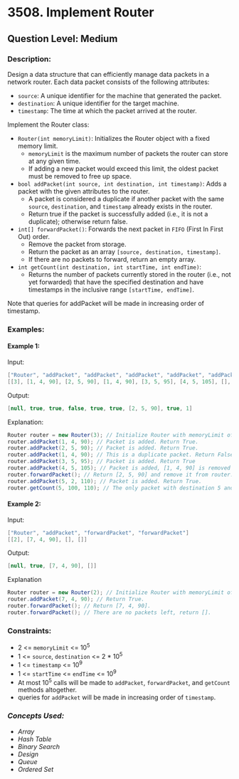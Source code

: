 # 3508. Implement Router
## Question Level: Medium
### Description:
Design a data structure that can efficiently manage data packets in a network router. Each data packet consists of the following attributes:

- `source`: A unique identifier for the machine that generated the packet.
- `destination`: A unique identifier for the target machine.
- `timestamp`: The time at which the packet arrived at the router.

Implement the Router class:

- `Router(int memoryLimit)`: Initializes the Router object with a fixed memory limit.
    - `memoryLimit` is the maximum number of packets the router can store at any given time.
    - If adding a new packet would exceed this limit, the oldest packet must be removed to free up space.
- `bool addPacket(int source, int destination, int timestamp)`: Adds a packet with the given attributes to the router.
    - A packet is considered a duplicate if another packet with the same `source`, `destination`, and `timestamp` already exists in the router.
    - Return true if the packet is successfully added (i.e., it is not a duplicate); otherwise return false.
- `int[] forwardPacket()`: Forwards the next packet in `FIFO` (First In First Out) order.
    - Remove the packet from storage.
    - Return the packet as an array `[source, destination, timestamp]`.
    - If there are no packets to forward, return an empty array.
- `int getCount(int destination, int startTime, int endTime)`:
    - Returns the number of packets currently stored in the router (i.e., not yet forwarded) that have the specified destination and have timestamps in the inclusive range `[startTime, endTime]`.

Note that queries for addPacket will be made in increasing order of timestamp.

### Examples:
#### Example 1:

Input:
```Java
["Router", "addPacket", "addPacket", "addPacket", "addPacket", "addPacket", "forwardPacket", "addPacket", "getCount"]
[[3], [1, 4, 90], [2, 5, 90], [1, 4, 90], [3, 5, 95], [4, 5, 105], [], [5, 2, 110], [5, 100, 110]]
```
Output:
```Java
[null, true, true, false, true, true, [2, 5, 90], true, 1]
```
Explanation:
```Java
Router router = new Router(3); // Initialize Router with memoryLimit of 3.
router.addPacket(1, 4, 90); // Packet is added. Return True.
router.addPacket(2, 5, 90); // Packet is added. Return True.
router.addPacket(1, 4, 90); // This is a duplicate packet. Return False.
router.addPacket(3, 5, 95); // Packet is added. Return True
router.addPacket(4, 5, 105); // Packet is added, [1, 4, 90] is removed as number of packets exceeds memoryLimit. Return True.
router.forwardPacket(); // Return [2, 5, 90] and remove it from router.
router.addPacket(5, 2, 110); // Packet is added. Return True.
router.getCount(5, 100, 110); // The only packet with destination 5 and timestamp in the inclusive range [100, 110] is [4, 5, 105]. Return 1.
```

#### Example 2:

Input:
```Java
["Router", "addPacket", "forwardPacket", "forwardPacket"]
[[2], [7, 4, 90], [], []]
```
Output:
```Java
[null, true, [7, 4, 90], []]
```
Explanation
```Java
Router router = new Router(2); // Initialize Router with memoryLimit of 2.
router.addPacket(7, 4, 90); // Return True.
router.forwardPacket(); // Return [7, 4, 90].
router.forwardPacket(); // There are no packets left, return [].
```

### Constraints:

- 2 <= `memoryLimit` <= 10<sup>5</sup>
- 1 <= `source`, `destination` <= 2 * 10<sup>5</sup>
- 1 <= `timestamp` <= 10<sup>9</sup>
- 1 <= `startTime` <= `endTime` <= 10<sup>9</sup>
- At most 10<sup>5</sup> calls will be made to `addPacket`, `forwardPacket`, and `getCount` methods altogether.
- queries for `addPacket` will be made in increasing order of `timestamp`.

### <i>Concepts Used:
- Array
- Hash Table
- Binary Search
- Design
- Queue
- Ordered Set</i>